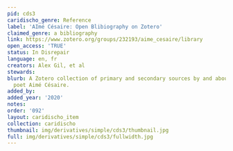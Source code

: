 ```yaml
---
pid: cds3
caridischo_genre: Reference
label: 'AImé Césaire: Open Blibiography on Zotero'
claimed_genre: a bibliography
link: https://www.zotero.org/groups/232193/aime_cesaire/library
open_access: 'TRUE'
status: In Disrepair
language: en, fr
creators: Alex Gil, et al
stewards: 
blurb: A Zotero collection of primary and secondary sources by and about Martinican
  poet Aimé Césaire.
added_by: 
added_year: '2020'
notes: 
order: '092'
layout: caridischo_item
collection: caridischo
thumbnail: img/derivatives/simple/cds3/thumbnail.jpg
full: img/derivatives/simple/cds3/fullwidth.jpg
---
```

